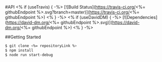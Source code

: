 #API
<% if (useTravis) { -%>
[![Build Status](https://travis-ci.org/<%= githubEndpoint %>.svg?branch=master)](https://travis-ci.org/<%= githubEndpoint %>)
<% } -%>
<% if (useDavidDM) { -%>
[![Dependencies](https://david-dm.org/<%= githubEndpoint %>.svg)](https://david-dm.org/<%= githubEndpoint %>)
<% } -%>

##Getting Started
```bash
$ git clone <%= repositoryLink %>
$ npm install
$ node run start-debug
```
